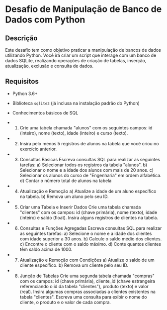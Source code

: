 # Desafio de Manipulação de Banco de Dados com Python

## Descrição

Este desafio tem como objetivo praticar a manipulação de bancos de dados utilizando Python. Você irá criar um script que interage com um banco de dados SQLite, realizando operações de criação de tabelas, inserção, atualização, exclusão e consulta de dados.

## Requisitos

* Python 3.6+
* Biblioteca `sqlite3` (já inclusa na instalação padrão do Python)
* Conhecimentos básicos de SQL

* 1. Crie uma tabela chamada "alunos" com os seguintes campos: id
(inteiro), nome (texto), idade (inteiro) e curso (texto).
* 2. Insira pelo menos 5 registros de alunos na tabela que você criou no
exercício anterior.
* 3. Consultas Básicas
Escreva consultas SQL para realizar as seguintes tarefas:
a) Selecionar todos os registros da tabela "alunos".
b) Selecionar o nome e a idade dos alunos com mais de 20 anos.
c) Selecionar os alunos do curso de "Engenharia" em ordem
alfabética.
d) Contar o número total de alunos na tabela
* 4. Atualização e Remoção
a) Atualize a idade de um aluno específico na tabela.
b) Remova um aluno pelo seu ID.
* 5. Criar uma Tabela e Inserir Dados
Crie uma tabela chamada "clientes" com os campos: id (chave
primária), nome (texto), idade (inteiro) e saldo (float). Insira alguns
registros de clientes na tabela.
* 6. Consultas e Funções Agregadas
Escreva consultas SQL para realizar as seguintes tarefas:
a) Selecione o nome e a idade dos clientes com idade superior a
30 anos.
b) Calcule o saldo médio dos clientes.
c) Encontre o cliente com o saldo máximo.
d) Conte quantos clientes têm saldo acima de 1000.
* 7. Atualização e Remoção com Condições
a) Atualize o saldo de um cliente específico.
b) Remova um cliente pelo seu ID.
* 8. Junção de Tabelas
Crie uma segunda tabela chamada "compras" com os campos: id
(chave primária), cliente_id (chave estrangeira referenciando o id
da tabela "clientes"), produto (texto) e valor (real). Insira algumas
compras associadas a clientes existentes na tabela "clientes".
Escreva uma consulta para exibir o nome do cliente, o produto e o
valor de cada compra.
